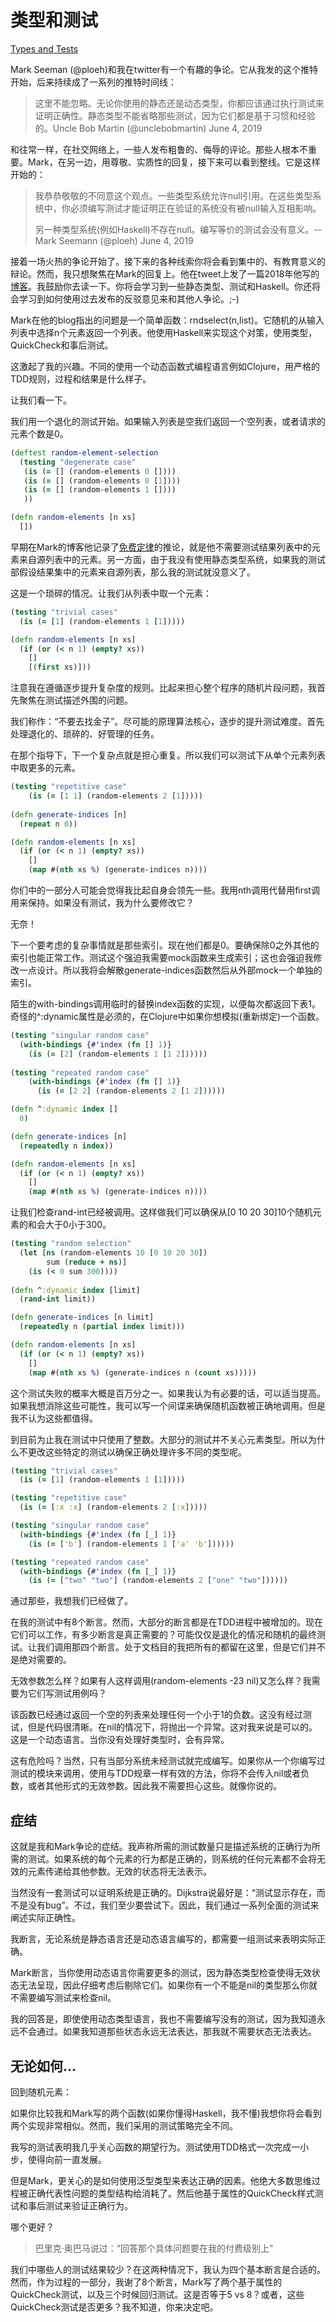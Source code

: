 # 类型和测试

[Types and Tests](https://blog.cleancoder.com/uncle-bob/2019/06/08/TestsAndTypes.html)

Mark Seeman (@ploeh)和我在twitter有一个有趣的争论。它从我发的这个推特开始，后来持续成了一系列的推特时间线：

> 这里不能忽略。无论你使用的静态还是动态类型，你都应该通过执行测试来证明正确性。静态类型不能省略那些测试，因为它们都是基于习惯和经验的。Uncle Bob Martin (@unclebobmartin) June 4, 2019

和往常一样，在社交网络上，一些人发布粗鲁的、侮辱的评论。那些人根本不重要。Mark，在另一边，用尊敬、实质性的回复，接下来可以看到整线。它是这样开始的：

> 我恭恭敬敬的不同意这个观点。一些类型系统允许null引用。在这些类型系统中，你必须编写测试才能证明正在验证的系统没有被null输入互相影响。
>
> 另一种类型系统(例如Haskell)不存在null。编写等价的测试会没有意义。--Mark Seemann (@ploeh) June 4, 2019

接着一场火热的争论开始了。接下来的各种线索你将会看到集中的、有教育意义的辩论。然而，我只想聚焦在Mark的回复上。他在tweet上发了一篇2018年他写的[博客](https://blog.ploeh.dk/2018/07/09/typing-and-testing-problem-23/)。我鼓励你去读一下。你将会学习到一些静态类型、测试和Haskell。你还将会学习到如何使用过去发布的反驳意见来和其他人争论。;-)

Mark在他的blog指出的问题是一个简单函数：rndselect(n,list)。它随机的从输入列表中选择n个元素返回一个列表。他使用Haskell来实现这个对策，使用类型，QuickCheck和事后测试。

这激起了我的兴趣。不同的使用一个动态函数式编程语言例如Clojure，用严格的TDD规则，过程和结果是什么样子。

让我们看一下。

我们用一个退化的测试开始。如果输入列表是空我们返回一个空列表，或者请求的元素个数是0。

```Clojure
(deftest random-element-selection
  (testing "degenerate case"
   (is (= [] (random-elements 0 [])))
   (is (= [] (random-elements 0 [1])))
   (is (= [] (random-elements 1 [])))
   ))

(defn random-elements [n xs]
  [])
```

早期在Mark的博客他记录了[免费定律](https://ttic.uchicago.edu/~dreyer/course/papers/wadler.pdf)的推论，就是他不需要测试结果列表中的元素来自源列表中的元素。另一方面，由于我没有使用静态类型系统，如果我的测试部假设结果集中的元素来自源列表，那么我的测试就没意义了。

这是一个琐碎的情况。让我们从列表中取一个元素：

```Clojure
(testing "trivial cases"
  (is (= [1] (random-elements 1 [1]))))

(defn random-elements [n xs]
  (if (or (< n 1) (empty? xs))
    []
    [(first xs)]))
```

注意我在遵循逐步提升复杂度的规则。比起来担心整个程序的随机片段问题，我首先聚焦在测试描述外围的问题。

我们称作：“不要去找金子”。尽可能的原理算法核心，逐步的提升测试难度。首先处理退化的、琐碎的、好管理的任务。

在那个指导下，下一个复杂点就是担心重复。所以我们可以测试下从单个元素列表中取更多的元素。

```Clojure
(testing "repetitive case"
    (is (= [1 1] (random-elements 2 [1]))))
	
(defn generate-indices [n]
  (repeat n 0))

(defn random-elements [n xs]
  (if (or (< n 1) (empty? xs))
    []
    (map #(nth xs %) (generate-indices n))))
```

你们中的一部分人可能会觉得我比起自身会领先一些。我用nth调用代替用first调用来保持。如果没有测试，我为什么要修改它？

无奈！

下一个要考虑的复杂事情就是那些索引。现在他们都是0。要确保除0之外其他的索引也能正常工作。测试这个强迫我需要mock函数来生成索引；这也会强迫我修改一点设计。所以我将会解散generate-indices函数然后从外部mock一个单独的索引。

陌生的with-bindings调用临时的替换index函数的实现，以便每次都返回下表1。奇怪的^:dynamic属性是必须的，在Clojure中如果你想模拟(重新绑定)一个函数。

```Clojure
(testing "singular random case"
  (with-bindings {#'index (fn [] 1)}
    (is (= [2] (random-elements 1 [1 2])))))
	
(testing "repeated random case"
    (with-bindings {#'index (fn [] 1)}
      (is (= [2 2] (random-elements 2 [1 2])))))

(defn ^:dynamic index []
  0)

(defn generate-indices [n]
  (repeatedly n index))

(defn random-elements [n xs]
  (if (or (< n 1) (empty? xs))
    []
    (map #(nth xs %) (generate-indices n))))
```

让我们检查rand-int已经被调用。这样做我们可以确保从[0 10 20 30]10个随机元素的和会大于0小于300。

```Clojure
(testing "random selection"
  (let [ns (random-elements 10 [0 10 20 30])
        sum (reduce + ns)]
    (is (< 0 sum 300))))
	
(defn ^:dynamic index [limit]
  (rand-int limit))

(defn generate-indices [n limit]
  (repeatedly n (partial index limit)))

(defn random-elements [n xs]
  (if (or (< n 1) (empty? xs))
    []
    (map #(nth xs %) (generate-indices n (count xs)))))
```

这个测试失败的概率大概是百万分之一。如果我认为有必要的话，可以适当提高。如果我想消除这些可能性，我可以写一个间谍来确保随机函数被正确地调用。但是我不认为这些都值得。

到目前为止我在测试中只使用了整数。大部分的测试并不关心元素类型。所以为什么不更改这些特定的测试以确保正确处理许多不同的类型呢。

```Clojure
(testing "trivial cases"
  (is (= [1] (random-elements 1 [1]))))

(testing "repetitive case"
  (is (= [:x :x] (random-elements 2 [:x]))))

(testing "singular random case"
  (with-bindings {#'index (fn [_] 1)}
    (is (= ['b'] (random-elements 1 ['a' 'b'])))))

(testing "repeated random case"
  (with-bindings {#'index (fn [_] 1)}
    (is (= ["two" "two"] (random-elements 2 ["one" "two"])))))
```

通过那些，我想我们已经做了。

在我的测试中有8个断言。然而，大部分的断言都是在TDD进程中被增加的。现在它们可以工作，有多少断言是真正需要的？可能仅仅是退化的情况和随机的最终测试。让我们调用那四个断言。处于文档目的我把所有的都留在这里，但是它们并不是绝对需要的。

无效参数怎么样？如果有人这样调用(random-elements -23 nil)又怎么样？我需要为它们写测试用例吗？

该函数已经通过返回一个空的列表来处理任何一个小于1的负数。这没有经过测试，但是代码很清晰。在nil的情况下，将抛出一个异常。这对我来说是可以的。这是一个动态语言。当你没有处理好类型时，会有异常。

这有危险吗？当然，只有当部分系统未经测试就完成编写。如果你从一个你编写过测试的模块来调用，使用与TDD规章一样有效的方法，你将不会传入nil或者负数，或者其他形式的无效参数。因此我不需要担心这些。就像你说的。

## 症结

这就是我和Mark争论的症结。我声称所需的测试数量只是描述系统的正确行为所需的测试。如果系统的每个元素的行为都是正确的，则系统的任何元素都不会将无效的元素传递给其他参数。无效的状态将无法表示。

当然没有一套测试可以证明系统是正确的。Dijkstra说最好是：“测试显示存在，而不是没有bug”。不过，我们至少要尝试下。因此，我们通过一系列全面的测试来阐述实际正确性。

我断言，无论系统是静态语言还是动态语言编写的，都需要一组测试来表明实际正确。

Mark断言，当你使用动态语言你需要更多的测试，因为静态类型检查使得无效状态无法呈现，因此仔细考虑后剔除它们。如果你有一个不能是nil的类型那么你就不需要编写测试来检查nil。

我的回答是，即使使用动态类型语言，我也不需要编写没有的测试，因为我知道永远不会通过。如果我知道那些状态永远无法表达，那我就不需要状态无法表达。

## 无论如何...

回到随机元素：

如果你比较我和Mark写的两个函数(如果你懂得Haskell，我不懂)我想你将会看到两个实现非常相似。然而，我们采用的测试策略完全不同。

我写的测试表明我几乎关心函数的期望行为。测试使用TDD格式一次完成一小步，使得向前一直发展。

但是Mark，更关心的是如何使用泛型类型来表达正确的因素。他绝大多数思维过程被正确代表性问题的类型结构给消耗了。然后他基于属性的QuickCheck样式测试和事后测试来验证正确行为。

哪个更好？

> 巴里克·奥巴马说过：“回答那个具体问题要在我的付费级别上”

我们中哪些人的测试结果较少？在这两种情况下，我认为四个基本断言是合适的。然而，作为过程的一部分，我谢了8个断言，Mark写了两个基于属性的QuickCheck测试，以及三个时候回归测试。这是否等于5 vs 8？或者，这些QuickCheck测试是否更多？我不知道，你来决定吧。
